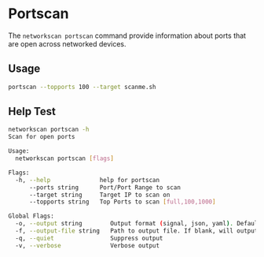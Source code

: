 # Portscan

The `networkscan portscan` command provide information about ports that are open across networked devices.

## Usage

```bash
portscan --topports 100 --target scanme.sh
```

## Help Test

```bash
networkscan portscan -h
Scan for open ports

Usage:
  networkscan portscan [flags]

Flags:
  -h, --help              help for portscan
      --ports string      Port/Port Range to scan
      --target string     Target IP to scan on
      --topports string   Top Ports to scan [full,100,1000]

Global Flags:
  -o, --output string        Output format (signal, json, yaml). Default value is signal (default "signal")
  -f, --output-file string   Path to output file. If blank, will output to STDOUT
  -q, --quiet                Suppress output
  -v, --verbose              Verbose output
```
